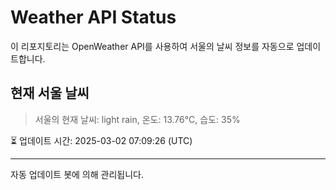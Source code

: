 
# Weather API Status

이 리포지토리는 OpenWeather API를 사용하여 서울의 날씨 정보를 자동으로 업데이트합니다.

## 현재 서울 날씨
> 서울의 현재 날씨: light rain, 온도: 13.76°C, 습도: 35%

⏳ 업데이트 시간: 2025-03-02 07:09:26 (UTC)

---
자동 업데이트 봇에 의해 관리됩니다.
